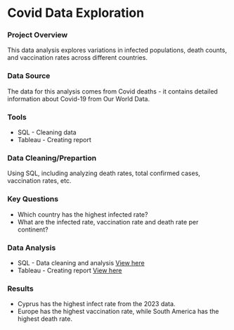 # Covid Data Exploration

### Project Overview
This data analysis explores variations in infected populations, death counts, and vaccination rates across different countries.

### Data Source
The data for this analysis comes from Covid deaths - it contains detailed information about Covid-19 from Our World Data.

### Tools
- SQL - Cleaning data
- Tableau - Creating report

### Data Cleaning/Prepartion 
Using SQL, including analyzing death rates, total confirmed cases, vaccination rates, etc.

### Key Questions
- Which country has the highest infected rate? 
- What are the infected rate, vaccination rate and death rate per continent?
  
### Data Analysis
- SQL - Data cleaning and analysis [View here](https://github.com/ChunLinKuo/Covid-Data-Exploration/blob/main/Covid%20exploration.sql)
- Tableau - Creating report [View here](https://public.tableau.com/app/profile/chun.lin.kuo/viz/Book1_17083709568960/Dashboard2)

### Results
- Cyprus has the highest infect rate from the 2023 data.
- Europe has the highest vaccination rate, while South America has the highest death rate. 
  
